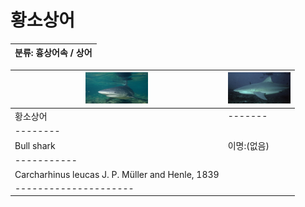 황소상어
============
|분류: 흉상어속 / 상어|
|----------|

|<img src="bs1.jpeg" width="100px" height="50px" title="bs"/>|<img src="bs2.jpeg" width="100px" height="50px" title="bs"/>|
|--------------------------------|---------------------------------|
|황소상어|-------|
|--------|
|Bull shark|이명:(없음)|
|-----------|
|Carcharhinus leucas J. P. Müller and Henle, 1839|
|---------------------|
